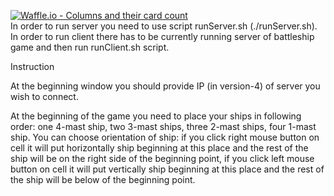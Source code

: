 [![Waffle.io - Columns and their card count](https://badge.waffle.io/smolamarcin/battleship.svg?columns=all)](https://waffle.io/smolamarcin/battleship) <br />
In order to run server you need to use script runServer.sh (./runServer.sh).
In order to run client there has to be currently running server of battleship game and then run runClient.sh script.


Instruction

At the beginning window you should provide IP (in version-4) of server you wish to connect. 

At the beginning of the game you need to place your ships in following order: one 4-mast ship, two 3-mast ships, three 2-mast ships, four 1-mast ship.
You can choose orientation of ship:
if you click right mouse button on cell it will put horizontally ship beginning at this place and the rest of the ship will be on the right side of the beginning point,
if you click left mouse button on cell it will put vertically ship beginning at this place and the rest of the ship will be below of the beginning point.


